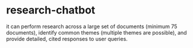 # research-chatbot
it  can perform research across a large set of documents  (minimum 75 documents), identify common themes (multiple themes are possible), and  provide detailed, cited responses to user queries. 
